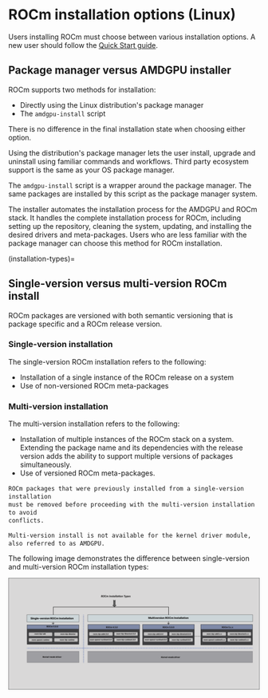 # ROCm installation options (Linux)

Users installing ROCm must choose between various installation options. A new
user should follow the [Quick Start guide](../../quick-start/linux).

## Package manager versus AMDGPU installer

ROCm supports two methods for installation:

* Directly using the Linux distribution's package manager
* The `amdgpu-install` script

There is no difference in the final installation state when choosing either
option.

Using the distribution's package manager lets the user install,
upgrade and uninstall using familiar commands and workflows. Third party
ecosystem support is the same as your OS package manager.

The `amdgpu-install` script is a wrapper around the package manager. The same
packages are installed by this script as the package manager system.

The installer automates the installation process for the AMDGPU
and ROCm stack. It handles the complete installation process
for ROCm, including setting up the repository, cleaning the system, updating,
and installing the desired drivers and meta-packages. Users who are
less familiar with the package manager can choose this method for ROCm
installation.

(installation-types)=

## Single-version versus multi-version ROCm install

ROCm packages are versioned with both semantic versioning that is package
specific and a ROCm release version.

### Single-version installation

The single-version ROCm installation refers to the following:

* Installation of a single instance of the ROCm release on a system
* Use of non-versioned ROCm meta-packages

### Multi-version installation

The multi-version installation refers to the following:

* Installation of multiple instances of the ROCm stack on a system. Extending
  the package name and its dependencies with the release version adds the
  ability to support multiple versions of packages simultaneously.
* Use of versioned ROCm meta-packages.

```{attention}
ROCm packages that were previously installed from a single-version installation
must be removed before proceeding with the multi-version installation to avoid
conflicts.
```

```{note}
Multi-version install is not available for the kernel driver module, also referred to as AMDGPU.
```

The following image demonstrates the difference between single-version and
multi-version ROCm installation types:

![ROCm installation types](../../../data/tutorials/install/linux/linux001.png "ROCm installation types")
